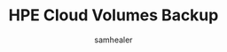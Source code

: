---
title: "HPE Cloud Volumes Backup"
layout: post
year: "2019-2020"
tag: magpie
image: https://sergiokopplin.github.io/indigo/assets/images/jekyll-logo-light-solid.png
headerImage: false
projects: true
hidden: true # don't count this post in blog pagination
description: "An enterprise cloud backup service."
category: project
author: samhealer
externalLink: false
big: true
---